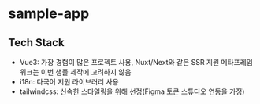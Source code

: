 # sample-app

## Tech Stack

- Vue3: 가장 경험이 많은 프로젝트 사용, Nuxt/Next와 같은 SSR 지원 메타프레임워크는 이번 샘플 제작에 고려하지 않음
- i18n: 다국어 지원 라이브러리 사용
- tailwindcss: 신속한 스타일링을 위해 선정(Figma 토큰 스튜디오 연동을 가정)
